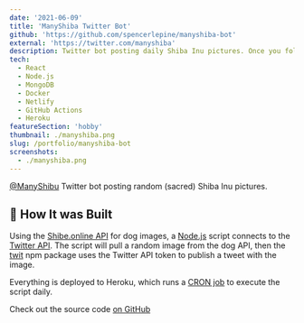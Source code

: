 ```yaml
---
date: '2021-06-09'
title: 'ManyShiba Twitter Bot'
github: 'https://github.com/spencerlepine/manyshiba-bot'
external: 'https://twitter.com/manyshiba'
description: Twitter bot posting daily Shiba Inu pictures. Once you follow, there is no going back ;)
tech:
  - React
  - Node.js
  - MongoDB
  - Docker
  - Netlify
  - GitHub Actions
  - Heroku
featureSection: 'hobby'
thumbnail: ./manyshiba.png
slug: /portfolio/manyshiba-bot
screenshots:
  - ./manyshiba.png
---
```


[@ManyShibu](https://twitter.com/manyshiba) Twitter bot posting random (sacred) Shiba Inu pictures.

## 🌟 How It was Built
Using the [Shibe.online API](https://shibe.online/) for dog images, a [Node.js](https://nodejs.org/) script connects to the [Twitter API](https://developer.twitter.com/en/docs/twitter-api). The script will pull a random image from the dog API, then the [twit](https://www.npmjs.com/package/twit) npm package uses the Twitter API token to publish a tweet with the image.

Everything is deployed to Heroku, which runs a [CRON job](https://simple.wikipedia.org/wiki/Cron) to execute the script daily.

Check out the source code [on GitHub](https://github.com/spencerlepine/manyshiba-bot)
